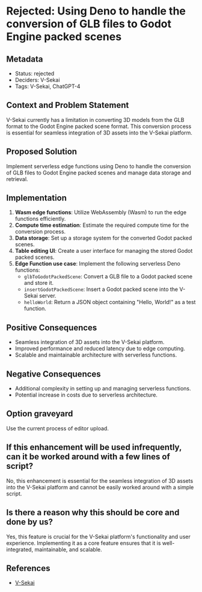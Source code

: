 # Rejected: Using Deno to handle the conversion of GLB files to Godot Engine packed scenes

## Metadata

- Status: rejected <!-- draft | proposed | rejected | accepted | deprecated | superseded by -->
- Deciders: V-Sekai
- Tags: V-Sekai, ChatGPT-4

## Context and Problem Statement

V-Sekai currently has a limitation in converting 3D models from the GLB format to the Godot Engine packed scene format. This conversion process is essential for seamless integration of 3D assets into the V-Sekai platform.

## Proposed Solution

Implement serverless edge functions using Deno to handle the conversion of GLB files to Godot Engine packed scenes and manage data storage and retrieval.

## Implementation

1. **Wasm edge functions**: Utilize WebAssembly (Wasm) to run the edge functions efficiently.
2. **Compute time estimation**: Estimate the required compute time for the conversion process.
3. **Data storage**: Set up a storage system for the converted Godot packed scenes.
4. **Table editing UI**: Create a user interface for managing the stored Godot packed scenes.
5. **Edge Function use case**: Implement the following serverless Deno functions:
   - `glbToGodotPackedScene`: Convert a GLB file to a Godot packed scene and store it.
   - `insertGodotPackedScene`: Insert a Godot packed scene into the V-Sekai server.
   - `helloWorld`: Return a JSON object containing "Hello, World!" as a test function.

## Positive Consequences

- Seamless integration of 3D assets into the V-Sekai platform.
- Improved performance and reduced latency due to edge computing.
- Scalable and maintainable architecture with serverless functions.

## Negative Consequences

- Additional complexity in setting up and managing serverless functions.
- Potential increase in costs due to serverless architecture.

## Option graveyard

Use the current process of editor upload.

## If this enhancement will be used infrequently, can it be worked around with a few lines of script?

No, this enhancement is essential for the seamless integration of 3D assets into the V-Sekai platform and cannot be easily worked around with a simple script.

## Is there a reason why this should be core and done by us?

Yes, this feature is crucial for the V-Sekai platform's functionality and user experience. Implementing it as a core feature ensures that it is well-integrated, maintainable, and scalable.

## References

- [V-Sekai](https://v-sekai.org/)

